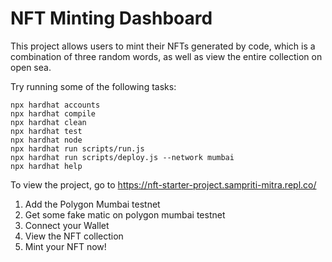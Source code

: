 # NFT Minting Dashboard

This project allows users to mint their NFTs generated by code, which is a combination of three random words, as well as view the entire collection on open sea. 

Try running some of the following tasks:

```shellCancel changes
npx hardhat accounts
npx hardhat compile
npx hardhat clean
npx hardhat test
npx hardhat node
npx hardhat run scripts/run.js 
npx hardhat run scripts/deploy.js --network mumbai 
npx hardhat help
```
To view the project, go to https://nft-starter-project.sampriti-mitra.repl.co/
1. Add the Polygon Mumbai testnet
2. Get some fake matic on polygon mumbai testnet
3. Connect your Wallet
4. View the NFT collection
5. Mint your NFT now! 
